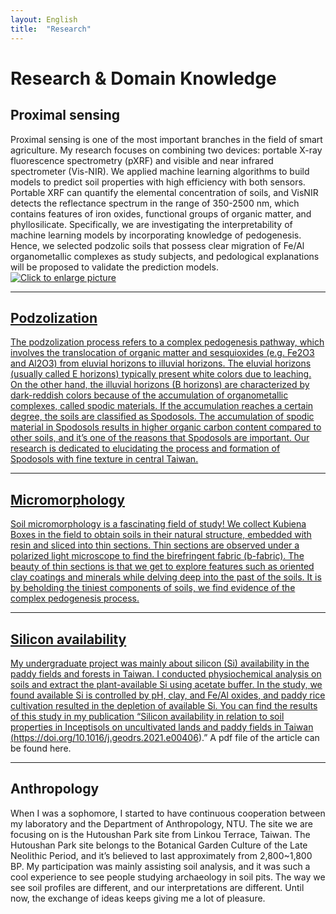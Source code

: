 ```yaml
---
layout: English
title:  "Research"
---  
```

# Research & Domain Knowledge  
## Proximal sensing  
Proximal sensing is one of the most important branches in the field of smart agriculture. My research focuses on combining two devices: portable X-ray fluorescence spectrometry (pXRF) and visible and near infrared spectrometer (Vis-NIR). We applied machine learning algorithms to build models to predict soil properties with high efficiency with both sensors. Portable XRF can quantify the elemental concentration of soils, and VisNIR detects the reflectance spectrum in the range of 350-2500 nm, which contains features of iron oxides, functional groups of organic matter, and phyllosilicate. Specifically, we are investigating the interpretability of machine learning models by incorporating knowledge of pedogenesis. Hence, we selected podzolic soils that possess clear migration of Fe/Al organometallic complexes as study subjects, and pedological explanations will be proposed to validate the prediction models.  
<a href="https://drive.google.com/uc?export=view&id=1fX-049EcPCouJGUaOMIaz00r40BloraI"><img src="https://drive.google.com/uc?export=view&id=1fX-049EcPCouJGUaOMIaz00r40BloraI" title="Click to enlarge picture" />

  
***
  
## Podzolization  
The podzolization process refers to a complex pedogenesis pathway, which involves the translocation of organic matter and sesquioxides (e.g. Fe2O3 and Al2O3) from eluvial horizons to illuvial horizons. The eluvial horizons (usually called E horizons) typically present white colors due to leaching. On the other hand, the illuvial horizons (B horizons) are characterized by dark-reddish colors because of the accumulation of organometallic complexes, called spodic materials. If the accumulation reaches a certain degree, the soils are classified as Spodosols. The accumulation of spodic material in Spodosols results in higher organic carbon content compared to other soils, and it’s one of the reasons that Spodosols are important. Our research is dedicated to elucidating the process and formation of Spodosols with fine texture in central Taiwan.  
  
***
## Micromorphology  
Soil micromorphology is a fascinating field of study! We collect Kubiena Boxes in the field to obtain soils in their natural structure, embedded with resin and sliced into thin sections. Thin sections are observed under a polarized light microscope to find the birefringent fabric (b-fabric). The beauty of thin sections is that we get to explore features such as oriented clay coatings and minerals while delving deep into the past of the soils. It is by beholding the tiniest components of soils, we find evidence of the complex pedogenesis process.  
  
***
## Silicon availability  
My undergraduate project was mainly about silicon (Si) availability in the paddy fields and forests in Taiwan. I conducted physiochemical analysis on soils and extract the plant-available Si using acetate buffer. In the study, we found available Si is controlled by pH, clay, and Fe/Al oxides, and paddy rice cultivation resulted in the depletion of available Si. You can find the results of this study in my publication “Silicon availability in relation to soil properties in Inceptisols on uncultivated lands and paddy fields in Taiwan (<a href="https://doi.org/10.1016/j.geodrs.2021.e00406" target="_blank">https://doi.org/10.1016/j.geodrs.2021.e00406</a>).” A pdf file of the article can be found here.  
  
***
## Anthropology  
When I was a sophomore, I started to have continuous cooperation between my laboratory and the Department of Anthropology, NTU. The site we are focusing on is the Hutoushan Park site from Linkou Terrace, Taiwan. The Hutoushan Park site belongs to the Botanical Garden Culture of the Late Neolithic Period, and it’s believed to last approximately from 2,800~1,800 BP. My participation was mainly assisting soil analysis, and it was such a cool experience to see people studying archaeology in soil pits. The way we see soil profiles are different, and our interpretations are different. Until now, the exchange of ideas keeps giving me a lot of pleasure.  




